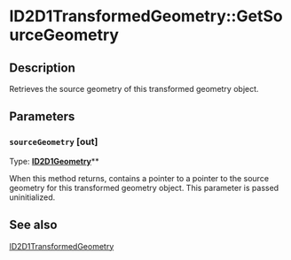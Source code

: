 # ID2D1TransformedGeometry::GetSourceGeometry

## Description

Retrieves the source geometry of this transformed geometry object.

## Parameters

### `sourceGeometry` [out]

Type: **[ID2D1Geometry](https://learn.microsoft.com/windows/win32/api/d2d1/nn-d2d1-id2d1geometry)****

When this method returns, contains a pointer to a pointer to the source geometry for this transformed geometry object. This parameter is passed uninitialized.

## See also

[ID2D1TransformedGeometry](https://learn.microsoft.com/windows/win32/api/d2d1/nn-d2d1-id2d1transformedgeometry)
